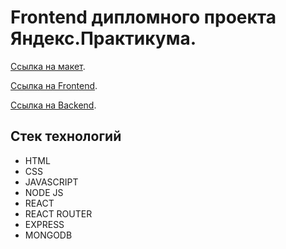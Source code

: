 # Frontend дипломного проекта Яндекс.Практикума.

[Cсылка на макет](https://movies.studioit.online/forreview/maket-dark-2.fig).

[Ссылка на Frontend](https://movies.studioit.online/).

[Ссылка на Backend](https://api.movies.studioit.online/).

## Стек технологий
* HTML
* CSS
* JAVASCRIPT
* NODE JS
* REACT
* REACT ROUTER
* EXPRESS
* MONGODB
